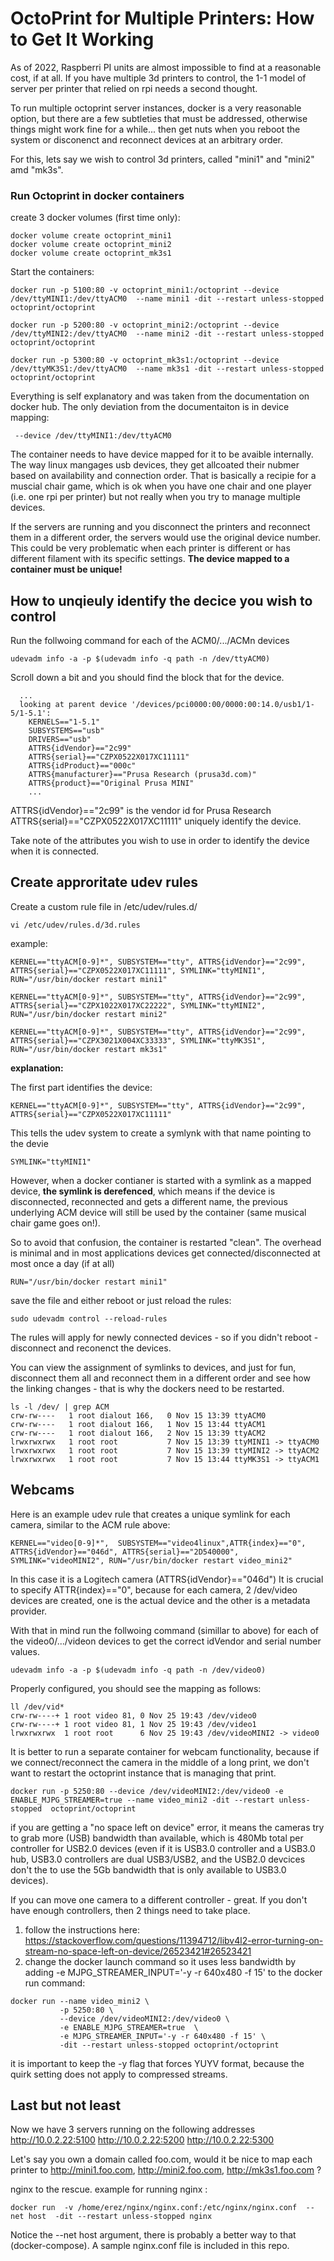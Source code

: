 # OctoPrint for Multiple Printers: How to Get It Working

As of 2022, Raspberri PI units are almost impossible to find at a reasonable cost, if at all. 
If you have multiple 3d printers to control, the 1-1 model of server per printer that relied on rpi needs a second thought.

To run multiple octoprint server instances, docker is a very reasonable option, but there are a few subtleties that must be addressed, otherwise things might work fine for a while... then get nuts when you reboot the system or disconenct and reconnect devices at an arbitrary order.

For this, lets say we wish to control 3d printers, called "mini1" and "mini2" amd "mk3s".

### Run Octoprint in docker containers

create 3 docker volumes (first time only):

```
docker volume create octoprint_mini1
docker volume create octoprint_mini2
docker volume create octoprint_mk3s1
```

Start the containers:

```
docker run -p 5100:80 -v octoprint_mini1:/octoprint --device /dev/ttyMINI1:/dev/ttyACM0  --name mini1 -dit --restart unless-stopped octoprint/octoprint

docker run -p 5200:80 -v octoprint_mini2:/octoprint --device /dev/ttyMINI2:/dev/ttyACM0  --name mini2 -dit --restart unless-stopped octoprint/octoprint

docker run -p 5300:80 -v octoprint_mk3s1:/octoprint --device /dev/ttyMK3S1:/dev/ttyACM0  --name mk3s1 -dit --restart unless-stopped  octoprint/octoprint
```


Everything is self explanatory and was taken from the documentation on docker hub.
The only deviation from the documentaiton is in device mapping:

```
 --device /dev/ttyMINI1:/dev/ttyACM0
```

The container needs to have device mapped for it to be avaible internally. 
The way linux mangages usb devices, they get allcoated their nubmer based on availability and connection order. 
That is basically a recipie for a muscial chair game, which is ok when you have one chair and one player (i.e. one rpi per printer) but not really when you try to manage multiple devices.

If the servers are running and you disconnect the printers and reconnect them in a different order, the servers would use the original device number.
This could be very problematic when each printer is different or has different filament with its specific settings.
**The device mapped to a container must be unique!**


## How to unqieuly identify the decice you wish to control
Run the follwoing command for each of the ACM0/.../ACMn devices 
```
udevadm info -a -p $(udevadm info -q path -n /dev/ttyACM0) 
```

Scroll down a bit and you should find the block that for the device. 
```
  ...
  looking at parent device '/devices/pci0000:00/0000:00:14.0/usb1/1-5/1-5.1':
    KERNELS=="1-5.1"
    SUBSYSTEMS=="usb"
    DRIVERS=="usb"
    ATTRS{idVendor}=="2c99"
    ATTRS{serial}=="CZPX0522X017XC11111"
    ATTRS{idProduct}=="000c"
    ATTRS{manufacturer}=="Prusa Research (prusa3d.com)"
    ATTRS{product}=="Original Prusa MINI"
    ...
```

ATTRS{idVendor}=="2c99" is the vendor id for Prusa Research
ATTRS{serial}=="CZPX0522X017XC11111"  uniquely identify the device.

Take note of the attributes you wish to use in order to identify the device when it is connected.


## Create approritate udev rules

Create a custom rule file in /etc/udev/rules.d/

```
vi /etc/udev/rules.d/3d.rules 
```

example:

``` 
KERNEL=="ttyACM[0-9]*", SUBSYSTEM=="tty", ATTRS{idVendor}=="2c99", ATTRS{serial}=="CZPX0522X017XC11111", SYMLINK="ttyMINI1", RUN="/usr/bin/docker restart mini1"

KERNEL=="ttyACM[0-9]*", SUBSYSTEM=="tty", ATTRS{idVendor}=="2c99", ATTRS{serial}=="CZPX1022X017XC22222", SYMLINK="ttyMINI2", RUN="/usr/bin/docker restart mini2"

KERNEL=="ttyACM[0-9]*", SUBSYSTEM=="tty", ATTRS{idVendor}=="2c99", ATTRS{serial}=="CZPX3021X004XC33333", SYMLINK="ttyMK3S1", RUN="/usr/bin/docker restart mk3s1"
```

**explanation:** 

The first part identifies the device:

```
KERNEL=="ttyACM[0-9]*", SUBSYSTEM=="tty", ATTRS{idVendor}=="2c99", ATTRS{serial}=="CZPX0522X017XC11111"
```

This tells the udev system to create a symlynk with that name pointing to the devie

```
SYMLINK="ttyMINI1"
```

However, when a docker contianer is started with a symlink as a mapped device, **the symlink is derefenced**, which means if the device is disconnected, reconnected and gets a different name, the previous underlying ACM device will still be used by the container (same musical chair game goes on!).

So to avoid that confusion, the container is restarted "clean". 
The overhead is minimal and in most applications devices get connected/disconnected at most once a day (if at all)

```
RUN="/usr/bin/docker restart mini1"
```

save the file and either reboot or just reload the rules:

```
sudo udevadm control --reload-rules
```

The rules will apply for newly connected devices - so if you didn't reboot - disconnect and reconenct the devices.

You can view the assignment of symlinks to devices, and just for fun, disconnect them all and reconnect them in a different order and see how the linking changes - that is why the dockers need to be restarted.

```
ls -l /dev/ | grep ACM
crw-rw----   1 root dialout 166,   0 Nov 15 13:39 ttyACM0
crw-rw----   1 root dialout 166,   1 Nov 15 13:44 ttyACM1
crw-rw----   1 root dialout 166,   2 Nov 15 13:39 ttyACM2
lrwxrwxrwx   1 root root           7 Nov 15 13:39 ttyMINI1 -> ttyACM0
lrwxrwxrwx   1 root root           7 Nov 15 13:39 ttyMINI2 -> ttyACM2
lrwxrwxrwx   1 root root           7 Nov 15 13:44 ttyMK3S1 -> ttyACM1
```


## Webcams

Here is an example udev rule that creates a unique symlink for each camera, similar to the ACM rule above:

```
KERNEL=="video[0-9]*",  SUBSYSTEM=="video4linux",ATTR{index}=="0", ATTRS{idVendor}=="046d", ATTRS{serial}=="2D540000", SYMLINK="videoMINI2", RUN="/usr/bin/docker restart video_mini2"
```

In this case it is a Logitech camera (ATTRS{idVendor}=="046d")
It is crucial to specify ATTR{index}=="0", because for each camera, 2 /dev/video devices are created, one is the actual device and the other is a metadata provider. 

With that in mind run the follwoing command (simillar to above) for each of the video0/.../videon devices to get the correct idVendor and serial number values.

```
udevadm info -a -p $(udevadm info -q path -n /dev/video0) 
```

Properly configured, you should see the mapping as follows:

```
ll /dev/vid*
crw-rw----+ 1 root video 81, 0 Nov 25 19:43 /dev/video0
crw-rw----+ 1 root video 81, 1 Nov 25 19:43 /dev/video1
lrwxrwxrwx  1 root root      6 Nov 25 19:43 /dev/videoMINI2 -> video0
```

It is better to run a separate container for webcam functionality, because if we connect/reconnect the camera in the middle of a long print, we don't want to restart the octoprint instance that is managing that print. 

```
docker run -p 5250:80 --device /dev/videoMINI2:/dev/video0 -e ENABLE_MJPG_STREAMER=true --name video_mini2 -dit --restart unless-stopped  octoprint/octoprint
```

if you are getting a "no space left on device" error, it means the cameras try to grab more (USB) bandwidth than available, which is 480Mb total per controller for USB2.0 devices (even if it is USB3.0 controller and a USB3.0 hub, USB3.0 controllers are dual USB3/USB2, and the USB2.0 devcices don't the to use the 5Gb bandwidth that is only available to USB3.0 devices).

If you can move one camera to a different controller - great. If you don't have enough controllers, then 2 things need to take place.
1) follow the instructions here: https://stackoverflow.com/questions/11394712/libv4l2-error-turning-on-stream-no-space-left-on-device/26523421#26523421
2) change the docker launch command so it uses less bandwidth by adding -e MJPG_STREAMER_INPUT='-y -r 640x480 -f 15' to the docker run command:
```
docker run --name video_mini2 \
           -p 5250:80 \
           --device /dev/videoMINI2:/dev/video0 \
           -e ENABLE_MJPG_STREAMER=true  \
           -e MJPG_STREAMER_INPUT='-y -r 640x480 -f 15' \
           -dit --restart unless-stopped octoprint/octoprint
```
it is important to keep the -y flag that forces YUYV format, because the quirk setting does not apply to compressed streams. 

## Last but not least
Now we have 3 servers running on the following addresses
http://10.0.2.22:5100
http://10.0.2.22:5200
http://10.0.2.22:5300

Let's say you own a domain called foo.com, would it be nice to map each printer to http://mini1.foo.com, http://mini2.foo.com, http://mk3s1.foo.com ?

nginx to the rescue. 
example for running nginx :

```
docker run  -v /home/erez/nginx/nginx.conf:/etc/nginx/nginx.conf  --net host  -dit --restart unless-stopped nginx
```

Notice the --net host argument, there is probably a better way to that (docker-compose).
A sample nginx.conf file is included in this repo.

